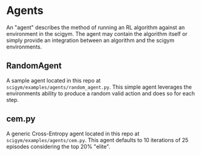 # Agents

An "agent" describes the method of running an RL algorithm against an environment in the scigym. The agent may contain the algorithm itself or simply provide an integration between an algorithm and the scigym environments.

## RandomAgent

A sample agent located in this repo at `scigym/examples/agents/random_agent.py`. This simple agent leverages the environments ability to produce a random valid action and does so for each step.  

## cem.py

A generic Cross-Entropy agent located in this repo at `scigym/examples/agents/cem.py`. This agent defaults to 10 iterations of 25 episodes considering the top 20% "elite".
